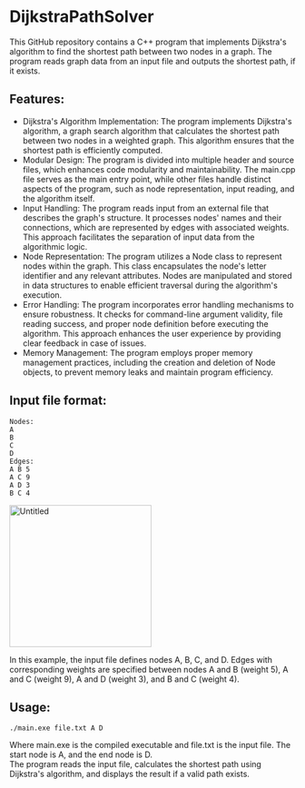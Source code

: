 # DijkstraPathSolver
This GitHub repository contains a C++ program that implements Dijkstra's algorithm to find the shortest path between two nodes in a graph. The program reads graph data from an input file and outputs the shortest path, if it exists.

## Features:
- Dijkstra's Algorithm Implementation: The program implements Dijkstra's algorithm, a graph search algorithm that calculates the shortest path between two nodes in a weighted graph. This algorithm ensures that the shortest path is efficiently computed.
- Modular Design: The program is divided into multiple header and source files, which enhances code modularity and maintainability. The main.cpp file serves as the main entry point, while other files handle distinct aspects of the program, such as node representation, input reading, and the algorithm itself.
- Input Handling: The program reads input from an external file that describes the graph's structure. It processes nodes' names and their connections, which are represented by edges with associated weights. This approach facilitates the separation of input data from the algorithmic logic.
- Node Representation: The program utilizes a Node class to represent nodes within the graph. This class encapsulates the node's letter identifier and any relevant attributes. Nodes are manipulated and stored in data structures to enable efficient traversal during the algorithm's execution.
- Error Handling: The program incorporates error handling mechanisms to ensure robustness. It checks for command-line argument validity, file reading success, and proper node definition before executing the algorithm. This approach enhances the user experience by providing clear feedback in case of issues.
- Memory Management: The program employs proper memory management practices, including the creation and deletion of Node objects, to prevent memory leaks and maintain program efficiency.

## Input file format:
    Nodes:
    A
    B
    C
    D
    Edges:
    A B 5
    A C 9
    A D 3
    B C 4

<img src="https://github.com/milckywayy/DijkstraPathSolver/assets/120181288/d54b4538-7b56-48b1-b5a3-bd8991aa4f45" alt="Untitled" width="250">

In this example, the input file defines nodes A, B, C, and D. Edges with corresponding weights are specified between nodes A and B (weight 5), A and C (weight 9), A and D (weight 3), and B and C (weight 4).

## Usage:
    ./main.exe file.txt A D
Where main.exe is the compiled executable and file.txt is the input file. The start node is A, and the end node is D.  
The program reads the input file, calculates the shortest path using Dijkstra's algorithm, and displays the result if a valid path exists.
